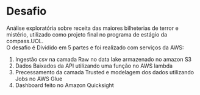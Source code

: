 # Desafio
Análise exploratória sobre receita das maiores bilheterias de terror e mistério, utilizado como projeto final no programa de estágio da compass.UOL.  
O desafio é Dividido em 5 partes e foi realizado com serviços da AWS:
1. Ingestão csv na camada Raw no data lake armazenado no amazon S3
2. Dados Baixados da API utilizando uma função no AWS lambda
3. Precessamento da camada Trusted e modelagem dos dados utilizando Jobs no AWS Glue
4. Dashboard feito no Amazon Quicksight

